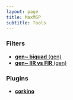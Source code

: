 ```yaml
---
layout: page
title: MaxMSP
subtitle: Tools
---
```


### Filters

- [**gen~ biquad** (gen)](https://velitch.github.io/velitch/2021-10-19-tool_gen_biquad/)
- [**gen~ IIR vs FIR** (gen)](https://github.com/Velitch/velitch/blob/main/_posts/2021-10-19-tool_gen_iir_vs_fir/)

### Plugins

- [**corkino**](https://velitch.github.io/velitch/2021-10-13-corkino/)
